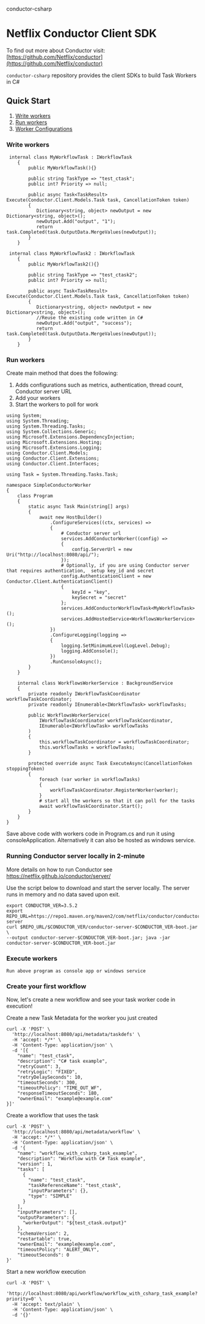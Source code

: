 conductor-csharp
# Netflix Conductor Client SDK

To find out more about Conductor visit: [https://github.com/Netflix/conductor](https://github.com/Netflix/conductor)

`conductor-csharp` repository provides the client SDKs to build Task Workers in C#

## Quick Start

1. [Write workers](#Write-workers)
2. [Run workers](#Run-workers)
3. [Worker Configurations](#Worker-Configurations)


### Write workers  

```
 internal class MyWorkflowTask : IWorkflowTask
    {
        public MyWorkflowTask(){}

        public string TaskType => "test_ctask";
        public int? Priority => null;

        public async Task<TaskResult> Execute(Conductor.Client.Models.Task task, CancellationToken token)
        {
           Dictionary<string, object> newOutput = new Dictionary<string, object>();
           newOutput.Add("output", "1");
           return task.Completed(task.OutputData.MergeValues(newOutput));
        }
    }

 internal class MyWorkflowTask2 : IWorkflowTask
    {
        public MyWorkflowTask2(){}

        public string TaskType => "test_ctask2";
        public int? Priority => null;

        public async Task<TaskResult> Execute(Conductor.Client.Models.Task task, CancellationToken token)
        {
           Dictionary<string, object> newOutput = new Dictionary<string, object>();
           //Reuse the existing code written in C#
           newOutput.Add("output", "success");
           return task.Completed(task.OutputData.MergeValues(newOutput));
        }
    }
```

### Run workers
Create main method that does the following:
1. Adds configurations such as metrics, authentication, thread count, Conductor server URL
2. Add your workers
3. Start the workers to poll for work
```
using System;
using System.Threading;
using System.Threading.Tasks;
using System.Collections.Generic;
using Microsoft.Extensions.DependencyInjection;
using Microsoft.Extensions.Hosting;
using Microsoft.Extensions.Logging;
using Conductor.Client.Models;
using Conductor.Client.Extensions;
using Conductor.Client.Interfaces;

using Task = System.Threading.Tasks.Task;

namespace SimpleConductorWorker
{
    class Program
    {
        static async Task Main(string[] args)
        {
            await new HostBuilder()
                .ConfigureServices((ctx, services) =>
                {
                    # Conductor server url
                    services.AddConductorWorker((config) =>
                    {
                        config.ServerUrl = new Uri("http://localhost:8080/api/");
                    });
                    # Optionally, if you are using Conductor server that requires authentication,  setup key_id and secret
                    config.AuthenticationClient = new Conductor.Client.AuthenticationClient()
                    {
                        keyId = "key",
                        keySecret = "secret"
                    };
                    services.AddConductorWorkflowTask<MyWorkflowTask>();
                    services.AddHostedService<WorkflowsWorkerService>();
                })
                .ConfigureLogging(logging =>
                {
                    logging.SetMinimumLevel(LogLevel.Debug);
                    logging.AddConsole();
                })
                .RunConsoleAsync();
        }
    }

    internal class WorkflowsWorkerService : BackgroundService
    {
        private readonly IWorkflowTaskCoordinator workflowTaskCoordinator;
        private readonly IEnumerable<IWorkflowTask> workflowTasks;

        public WorkflowsWorkerService(
            IWorkflowTaskCoordinator workflowTaskCoordinator,
            IEnumerable<IWorkflowTask> workflowTasks
        )
        {
            this.workflowTaskCoordinator = workflowTaskCoordinator;
            this.workflowTasks = workflowTasks;
        }

        protected override async Task ExecuteAsync(CancellationToken stoppingToken)
        {
            foreach (var worker in workflowTasks)
            {
                workflowTaskCoordinator.RegisterWorker(worker);
            }
            # start all the workers so that it can poll for the tasks
            await workflowTaskCoordinator.Start();
        }
    }
}
```
Save above code with workers code in Program.cs and run it using consoleApplication.
Alternatively it can also be hosted as windows service.

### Running Conductor server locally in 2-minute
More details on how to run Conductor see https://netflix.github.io/conductor/server/ 

Use the script below to download and start the server locally.  The server runs in memory and no data saved upon exit.
```shell
export CONDUCTOR_VER=3.5.2
export REPO_URL=https://repo1.maven.org/maven2/com/netflix/conductor/conductor-server
curl $REPO_URL/$CONDUCTOR_VER/conductor-server-$CONDUCTOR_VER-boot.jar \
--output conductor-server-$CONDUCTOR_VER-boot.jar; java -jar conductor-server-$CONDUCTOR_VER-boot.jar 
```
### Execute workers
```
Run above program as console app or windows service
```

### Create your first workflow
Now, let's create a new workflow and see your task worker code in execution!

Create a new Task Metadata for the worker you just created

```shell
curl -X 'POST' \
  'http://localhost:8080/api/metadata/taskdefs' \
  -H 'accept: */*' \
  -H 'Content-Type: application/json' \
  -d '[{
    "name": "test_ctask",
    "description": "C# task example",
    "retryCount": 3,
    "retryLogic": "FIXED",
    "retryDelaySeconds": 10,
    "timeoutSeconds": 300,
    "timeoutPolicy": "TIME_OUT_WF",
    "responseTimeoutSeconds": 180,
    "ownerEmail": "example@example.com"
}]'
```

Create a workflow that uses the task
```shell
curl -X 'POST' \
  'http://localhost:8080/api/metadata/workflow' \
  -H 'accept: */*' \
  -H 'Content-Type: application/json' \
  -d '{
    "name": "workflow_with_csharp_task_example",
    "description": "Workflow with C# Task example",
    "version": 1,
    "tasks": [
      {
        "name": "test_ctask",
        "taskReferenceName": "test_ctask",
        "inputParameters": {},
        "type": "SIMPLE"
      }
    ],
    "inputParameters": [],
    "outputParameters": {
      "workerOutput": "${test_ctask.output}"
    },
    "schemaVersion": 2,
    "restartable": true,
    "ownerEmail": "example@example.com",
    "timeoutPolicy": "ALERT_ONLY",
    "timeoutSeconds": 0
}'
```

Start a new workflow execution
```shell
curl -X 'POST' \
  'http://localhost:8080/api/workflow/workflow_with_csharp_task_example?priority=0' \
  -H 'accept: text/plain' \
  -H 'Content-Type: application/json' \
  -d '{}'
```